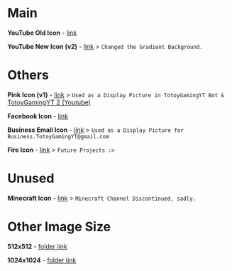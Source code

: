 # Main
**YouTube Old Icon** - [link](https://raw.githubusercontent.com/totoygamingyt/icon/main/assets/YouTubeV1.png)

**YouTube New Icon (v2)** - [link](https://raw.githubusercontent.com/totoygamingyt/icon/main/assets/YouTubeV2.png) > `Changed the Gradient Background.`
# Others
**Pink Icon (v1)** - [link](https://raw.githubusercontent.com/totoygamingyt/icon/main/assets/PinkV1.png) > `Used as a Display Picture in TotoyGamingYT Bot &` [TotoyGamingYT 2 (Youtube)](https://www.youtube.com/channel/UCL3yHxS21aBEiLVAvtt_G_w)

**Facebook Icon** - [link](https://raw.githubusercontent.com/totoygamingyt/icon/main/assets/Facebook.png) 

**Business Email Icon** - [link](https://raw.githubusercontent.com/totoygamingyt/icon/main/assets/BusinessEmail.png) > `Used as a Display Picture for Business.TotoyGamingYT@gmail.com`

**Fire Icon** - [link](https://raw.githubusercontent.com/totoygamingyt/icon/main/assets/FireV1.png) > `Future Projects :>`

# Unused
**Minecraft Icon** - [link](https://raw.githubusercontent.com/totoygamingyt/icon/main/assets/Minecraft.png) > `Minecraft Channel Discontinued, sadly.` 

# Other Image Size
**512x512** - [folder link](https://github.com/totoygamingyt/icon/tree/main/assets/512x512)

**1024x1024** - [folder link](https://github.com/totoygamingyt/icon/tree/main/assets/1024x1024)
